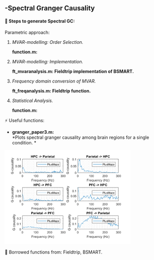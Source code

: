 -Spectral Granger Causality 
------------------

####  :link: Steps to generate Spectral GC: 

Parametric approach:

1. *MVAR-modelling: Order Selection.* 
 
     **function.m:**

2. *MVAR-modelling: Implementation.*

    **ft_mvaranalysis.m: Fieldtrip implementation of BSMART.**

3. *Frequency domain conversion of MVAR.*

    **ft_freqanalysis.m: Fieldtrip function.**

4. *Statistical Analysis.*

    **function.m:**



:zap: Useful functions: 

* **granger_paper3.m:**  
*Plots spectral granger causality among brain regions for a single condition. * 
<img src="gr.png" width="400">

:notebook:  Borrowed functions from: Fieldtrip, BSMART. 

